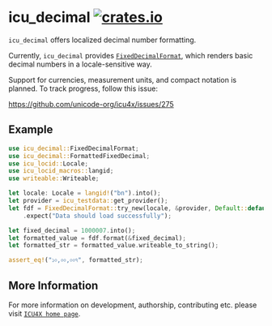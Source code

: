 # icu_decimal [![crates.io](http://meritbadge.herokuapp.com/icu_decimal)](https://crates.io/crates/icu_decimal)

`icu_decimal` offers localized decimal number formatting.

Currently, `icu_decimal` provides [`FixedDecimalFormat`], which renders basic decimal numbers
in a locale-sensitive way.

Support for currencies, measurement units, and compact notation is planned. To track progress,
follow this issue:

https://github.com/unicode-org/icu4x/issues/275

## Example

```rust
use icu_decimal::FixedDecimalFormat;
use icu_decimal::FormattedFixedDecimal;
use icu_locid::Locale;
use icu_locid_macros::langid;
use writeable::Writeable;

let locale: Locale = langid!("bn").into();
let provider = icu_testdata::get_provider();
let fdf = FixedDecimalFormat::try_new(locale, &provider, Default::default())
    .expect("Data should load successfully");

let fixed_decimal = 1000007.into();
let formatted_value = fdf.format(&fixed_decimal);
let formatted_str = formatted_value.writeable_to_string();

assert_eq!("১০,০০,০০৭", formatted_str);
```

[`FixedDecimalFormat`]: FixedDecimalFormat

## More Information

For more information on development, authorship, contributing etc. please visit [`ICU4X home page`](https://github.com/unicode-org/icu4x).
